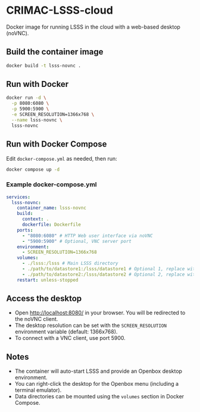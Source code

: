 # CRIMAC-LSSS-cloud

Docker image for running LSSS in the cloud with a web-based desktop (noVNC).

## Build the container image
```sh
docker build -t lsss-novnc .
```

## Run with Docker
```sh
docker run -d \
  -p 8080:6080 \
  -p 5900:5900 \
  -e SCREEN_RESOLUTION=1366x768 \
  --name lsss-novnc \
  lsss-novnc
```

## Run with Docker Compose
Edit `docker-compose.yml` as needed, then run:
```sh
docker compose up -d
```

### Example docker-compose.yml
```yaml
services:
  lsss-novnc:
    container_name: lsss-novnc
    build:
      context: .
      dockerfile: Dockerfile
    ports:
      - "8080:6080" # HTTP Web user interface via noVNC
      - "5900:5900" # Optional, VNC server port
    environment:
      - SCREEN_RESOLUTION=1366x768
    volumes:
      - ./lsss:/lsss # Main LSSS directory
      - ./path/to/datastore1:/lsss/datastore1 # Optional 1, replace with actual path
      - ./path/to/datastore2:/lsss/datastore2 # Optional 2, replace with actual path
    restart: unless-stopped
```

## Access the desktop
- Open [http://localhost:8080/](http://localhost:8080/) in your browser. You will be redirected to the noVNC client.
- The desktop resolution can be set with the `SCREEN_RESOLUTION` environment variable (default: 1366x768).
- To connect with a VNC client, use port 5900.

## Notes
- The container will auto-start LSSS and provide an Openbox desktop environment.
- You can right-click the desktop for the Openbox menu (including a terminal emulator).
- Data directories can be mounted using the `volumes` section in Docker Compose.